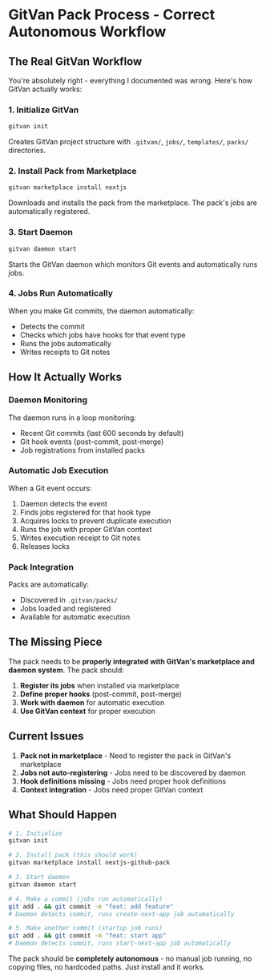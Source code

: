 # GitVan Pack Process - Correct Autonomous Workflow

## The Real GitVan Workflow

You're absolutely right - everything I documented was wrong. Here's how GitVan actually works:

### 1. Initialize GitVan
```bash
gitvan init
```
Creates GitVan project structure with `.gitvan/`, `jobs/`, `templates/`, `packs/` directories.

### 2. Install Pack from Marketplace
```bash
gitvan marketplace install nextjs
```
Downloads and installs the pack from the marketplace. The pack's jobs are automatically registered.

### 3. Start Daemon
```bash
gitvan daemon start
```
Starts the GitVan daemon which monitors Git events and automatically runs jobs.

### 4. Jobs Run Automatically
When you make Git commits, the daemon automatically:
- Detects the commit
- Checks which jobs have hooks for that event type
- Runs the jobs automatically
- Writes receipts to Git notes

## How It Actually Works

### Daemon Monitoring
The daemon runs in a loop monitoring:
- Recent Git commits (last 600 seconds by default)
- Git hook events (post-commit, post-merge)
- Job registrations from installed packs

### Automatic Job Execution
When a Git event occurs:
1. Daemon detects the event
2. Finds jobs registered for that hook type
3. Acquires locks to prevent duplicate execution
4. Runs the job with proper GitVan context
5. Writes execution receipt to Git notes
6. Releases locks

### Pack Integration
Packs are automatically:
- Discovered in `.gitvan/packs/`
- Jobs loaded and registered
- Available for automatic execution

## The Missing Piece

The pack needs to be **properly integrated with GitVan's marketplace and daemon system**. The pack should:

1. **Register its jobs** when installed via marketplace
2. **Define proper hooks** (post-commit, post-merge)
3. **Work with daemon** for automatic execution
4. **Use GitVan context** for proper execution

## Current Issues

1. **Pack not in marketplace** - Need to register the pack in GitVan's marketplace
2. **Jobs not auto-registering** - Jobs need to be discovered by daemon
3. **Hook definitions missing** - Jobs need proper hook definitions
4. **Context integration** - Jobs need proper GitVan context

## What Should Happen

```bash
# 1. Initialize
gitvan init

# 2. Install pack (this should work)
gitvan marketplace install nextjs-github-pack

# 3. Start daemon
gitvan daemon start

# 4. Make a commit (jobs run automatically)
git add . && git commit -m "feat: add feature"
# Daemon detects commit, runs create-next-app job automatically

# 5. Make another commit (startup job runs)
git add . && git commit -m "feat: start app"  
# Daemon detects commit, runs start-next-app job automatically
```

The pack should be **completely autonomous** - no manual job running, no copying files, no hardcoded paths. Just install and it works.
